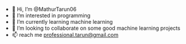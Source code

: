 - 👋 Hi, I’m @MathurTarun06
- 👀 I’m interested in programming
- 🌱 I’m currently learning machine learning
- 💞️ I’m looking to collaborate on some good machine learning projects
- 📫  reach me professional.tarun@gmail.com

<!---
MathurTarun06/MathurTarun06 is a ✨ special ✨ repository because its `README.md` (this file) appears on your GitHub profile.
You can click the Preview link to take a look at your changes.
--->
